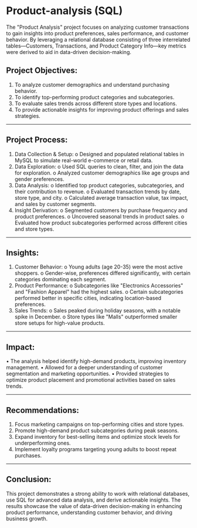 # Product-analysis (SQL)
The "Product Analysis" project focuses on analyzing customer transactions to gain insights into product preferences, sales performance, and customer behavior. By leveraging a relational database consisting of three interrelated tables—Customers, Transactions, and Product Category Info—key metrics were derived to aid in data-driven decision-making.
## Project Objectives:
1.	To analyze customer demographics and understand purchasing behavior.
2.	To identify top-performing product categories and subcategories.
3.	To evaluate sales trends across different store types and locations.
4.	To provide actionable insights for improving product offerings and sales strategies.
________________________________________
## Project Process:
1.	Data Collection & Setup:
o	Designed and populated relational tables in MySQL to simulate real-world e-commerce or retail data.
2.	Data Exploration:
o	Used SQL queries to clean, filter, and join the data for exploration.
o	Analyzed customer demographics like age groups and gender preferences.
3.	Data Analysis:
o	Identified top product categories, subcategories, and their contribution to revenue.
o	Evaluated transaction trends by date, store type, and city.
o	Calculated average transaction value, tax impact, and sales by customer segments.
4.	Insight Derivation:
o	Segmented customers by purchase frequency and product preferences.
o	Uncovered seasonal trends in product sales.
o	Evaluated how product subcategories performed across different cities and store types.
________________________________________
## Insights:
1.	Customer Behavior:
o	Young adults (age 20-35) were the most active shoppers.
o	Gender-wise, preferences differed significantly, with certain categories dominating each segment.
2.	Product Performance:
o	Subcategories like "Electronics Accessories" and "Fashion Apparel" had the highest sales.
o	Certain subcategories performed better in specific cities, indicating location-based preferences.
3.	Sales Trends:
o	Sales peaked during holiday seasons, with a notable spike in December.
o	Store types like "Malls" outperformed smaller store setups for high-value products.
________________________________________
## Impact:
•	The analysis helped identify high-demand products, improving inventory management.
•	Allowed for a deeper understanding of customer segmentation and marketing opportunities.
•	Provided strategies to optimize product placement and promotional activities based on sales trends.
________________________________________
## Recommendations:
1.	Focus marketing campaigns on top-performing cities and store types.
2.	Promote high-demand product subcategories during peak seasons.
3.	Expand inventory for best-selling items and optimize stock levels for underperforming ones.
4.	Implement loyalty programs targeting young adults to boost repeat purchases.
________________________________________
## Conclusion:
This project demonstrates a strong ability to work with relational databases, use SQL for advanced data analysis, and derive actionable insights. The results showcase the value of data-driven decision-making in enhancing product performance, understanding customer behavior, and driving business growth.
